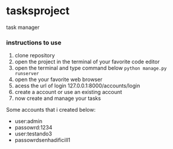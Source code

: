 # tasksproject
 task manager
 ### instructions to use
 1. clone repository
 1. open the project in the terminal of your favorite code editor
 1. open the terminal and type command below
    `python manage.py runserver`
 1. open the your favorite web browser
 1. acess the url of login 127.0.0.1:8000/accounts/login
 1. create a account or use an existing account 
 1. now create and manage your tasks





Some accounts that i created below:
- user:admin
- passowrd:1234
- user:testando3
- passowrdsenhadificill1
